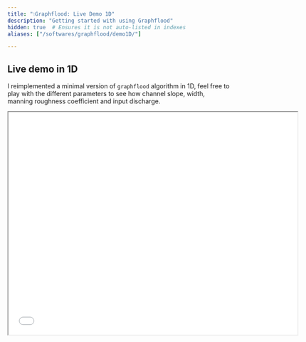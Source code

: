 ```yaml
---
title: "💧Graphflood: Live Demo 1D"
description: "Getting started with using Graphflood"
hidden: true  # Ensures it is not auto-listed in indexes
aliases: ["/softwares/graphflood/demo1D/"]

---
```


## Live demo in 1D

I reimplemented a minimal version of `graphflood` algorithm in 1D, feel free to play with the different parameters to see how channel slope, width, manning roughness coefficient and input discharge.


<div>
	<iframe src="/widgets/python_general/t1.html" width="650" height="500" ></iframe>
</div>